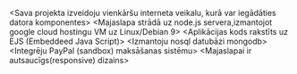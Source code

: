 <Sava projekta izveidoju vienkāršu interneta veikalu, kurā var iegādāties datora komponentes>
<Majaslapa strādā uz node.js servera,izmantojot google cloud hostingu VM uz Linux/Debian 9>
<Aplikācijas kods rakstīts uz EJS (Embeddeed Java Script)>
<Izmantoju nosql datubāzi mongodb>
<Integrēju PayPal (sandbox) maksāšanas sistēmu>
<Majaslapai ir autsaucīgs(responsive) dizains>
